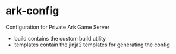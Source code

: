 # ark-config
Configuration for Private Ark Game Server

* build contains the custom build utility
* templates contain the jinja2 templates for generating the config
